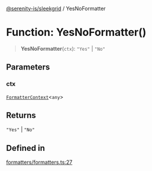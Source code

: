 [@serenity-is/sleekgrid](../README.md) / YesNoFormatter

# Function: YesNoFormatter()

> **YesNoFormatter**(`ctx`): `"Yes"` \| `"No"`

## Parameters

### ctx

[`FormatterContext`](../interfaces/FormatterContext.md)\<`any`\>

## Returns

`"Yes"` \| `"No"`

## Defined in

[formatters/formatters.ts:27](https://github.com/serenity-is/sleekgrid/blob/master/src/formatters/formatters.ts#L27)
